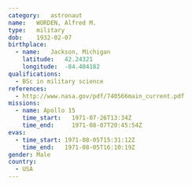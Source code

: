 ```yaml
---
category:	astronaut
name:	WORDEN, Alfred M.
type:	military
dob:	1932-02-07
birthplace:
  - name:	Jackson, Michigan
    latitude:	42.24321
    longitude:	-84.404182
qualifications:
  - BSc in military science
references:
  - http://www.nasa.gov/pdf/740566main_current.pdf
missions:
  - name: Apollo 15
    time_start:   1971-07-26T13:34Z
    time_end:     1971-08-07T20:45:54Z
evas:
  - time_start: 1971-08-05T15:31:12Z
    time_end:   1971-08-05T16:10:19Z
gender:	Male
country:
  - USA
---
```

